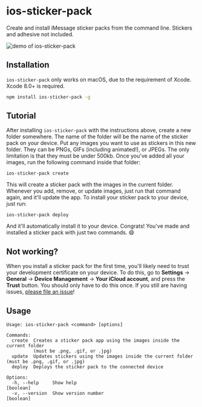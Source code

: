 # ios-sticker-pack

Create and install iMessage sticker packs from the command line. Stickers and adhesive not included.

![demo of ios-sticker-pack](https://d3vv6lp55qjaqc.cloudfront.net/items/363S193T0x3G1Z3O3Z0v/stickademo.gif?X-CloudApp-Visitor-Id=1635062&v=a21e014b)

## Installation

`ios-sticker-pack` only works on macOS, due to the requirement of Xcode. Xcode 8.0+ is required.

```bash
npm install ios-sticker-pack -g
```

## Tutorial

After installing `ios-sticker-pack` with the instructions above, create a new folder somewhere. The name of the folder will be the name of the sticker pack on your device. Put any images you want to use as stickers in this new folder. They can be PNGs, GIFs (including animated!), or JPEGs. The only limitation is that they must be under 500kb. Once you've added all your images, run the following command inside that folder:

```
ios-sticker-pack create
```

This will create a sticker pack with the images in the current folder. Whenever you add, remove, or update images, just run that command again, and it'll update the app. To install your sticker pack to your device, just run:

```
ios-sticker-pack deploy
```

And it'll automatically install it to your device. Congrats! You've made and installed a sticker pack with just two commands. :smile:

## Not working?

When you install a sticker pack for the first time, you'll likely need to trust your development certificate on your device. To do this, go to **Settings** -> **General** -> **Device Management** -> **Your iCloud account**, and press the **Trust** button. You should only have to do this once. If you still are having issues, [please file an issue](https://github.com/remixz/ios-sticker-pack/issues/new)!

## Usage

```
Usage: ios-sticker-pack <command> [options]

Commands:
  create  Creates a sticker pack app using the images inside the current folder
          (must be .png, .gif, or .jpg)
  update  Updates stickers using the images inside the current folder (must be .png, .gif, or .jpg)
  deploy  Deploys the sticker pack to the connected device

Options:
  -h, --help     Show help                                             [boolean]
  -v, --version  Show version number                                   [boolean]
```
